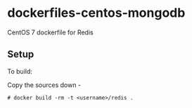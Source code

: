 dockerfiles-centos-mongodb
========================

CentOS 7 dockerfile for Redis

Setup
-----

To build:

Copy the sources down -

    # docker build -rm -t <username>/redis .

